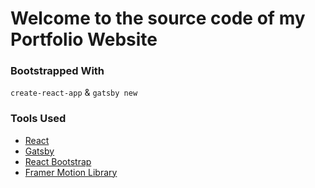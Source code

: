 # Welcome to the source code of my Portfolio Website

### Bootstrapped With
`create-react-app` & `gatsby new` 

### Tools Used
- [React](https://reactjs.org/)
- [Gatsby](https://www.gatsbyjs.org/)
- [React Bootstrap](https://react-bootstrap.github.io/getting-started/introduction/)
- [Framer Motion Library](https://www.framer.com/motion/)
